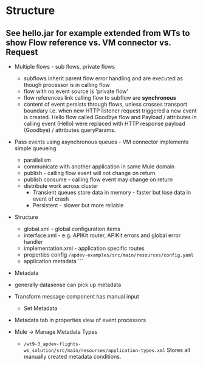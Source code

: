 # Structure

## See hello.jar for example extended from WTs to show Flow reference  vs. VM connector vs. Request

* Multiple flows - sub flows, private flows
    * subflows inherit parent flow error handling and are executed as though processor is in calling flow
    * flow with no event source is 'private flow'
    * flow references link calling flow to subflow are __synchronous__
    * content of event persists through flows, unless crosses transport boundary i.e. when new HTTP listener request triggered a new event is created. Hello flow called Goodbye flow and Payload / attributes in calling event (Hello) were replaced with HTTP response payload (Goodbye) / attributes.queryParams.

* Pass events using asynchronous queues - VM connector implements simple queueing
    * parallelism 
    * communicate with another application in same Mule domain
    * publish - calling flow event will not change on return
    * publish consume - calling flow event may change on return
    * distribute work across cluster
        * Transient queues store data in memory - faster but lose data in event of crash
        * Persistent - slower but more reliable

* Structure
  * global.xml - global configuration items
  * interface.xml - e.g. APIKit router, APIKit errors and global error handler
  * implementation.xml - application specific routes
  * properties config ```/apdev-examples/src/main/resources/config.yaml```
  * application metadata ```

* Metadata
 * generally datasense can pick up metadata
 * Transform message component has manual input 
    * Set Metadata
* Metadata tab in properties view of event processors
* Mule -> Manage Metadata Types
    * ```/wt9-3_apdev-flights-ws_solution/src/main/resources/application-types.xml```
    Stores all manually created metadata conditions.

